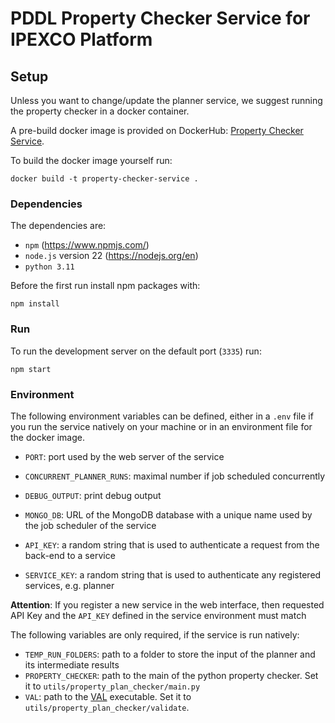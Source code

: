 # PDDL Property Checker Service for IPEXCO Platform

## Setup 

Unless you want to change/update the planner service, we suggest running 
the property checker in a docker container. 

A pre-build docker image is provided on DockerHub: [Property Checker Service](https://hub.docker.com/repository/docker/eifler/property_checker_service/general).

To build the docker image yourself run:

```
docker build -t property-checker-service .
```

### Dependencies

The dependencies are:

- `npm` (https://www.npmjs.com/)
- `node.js` version 22 (https://nodejs.org/en)
- `python 3.11`


Before the first run install npm packages with:

```
npm install
```

### Run

To run the development server on the default port (`3335`) run:

```
npm start
```

### Environment

The following environment variables can be defined, either in a `.env` file 
if you run the service natively on your machine or in an environment file 
for the docker image. 

- `PORT`: port used by the web server of the service

- `CONCURRENT_PLANNER_RUNS`: maximal number if job scheduled concurrently
- `DEBUG_OUTPUT`: print debug output

- `MONGO_DB`: URL of the MongoDB database with a unique name used by the job 
    scheduler of the service

- `API_KEY`: a random string that is used to authenticate a request from the 
    back-end to a service
- `SERVICE_KEY`: a random string that is used to authenticate any registered 
    services, e.g. planner


**Attention**: If you register a new service in the web interface, then 
requested API Key and the `API_KEY` defined in the service environment 
must match

The following variables are only required, if the service is run natively:

- `TEMP_RUN_FOLDERS`: path to a folder to store the input of the planner and 
    its intermediate results
- `PROPERTY_CHECKER`: path to the main of the python property checker.
    Set it to `utils/property_plan_checker/main.py`
- `VAL`: path to the [VAL](https://github.com/KCL-Planning/VAL) executable.
    Set it to `utils/property_plan_checker/validate`.



